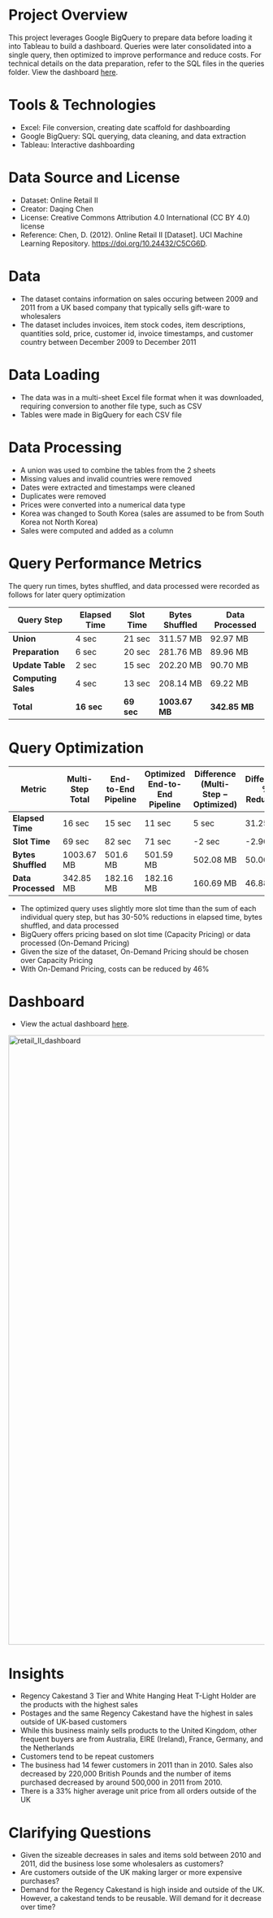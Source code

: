 # Project Overview
This project leverages Google BigQuery to prepare data before loading it into Tableau to build a dashboard. Queries were later consolidated into a single query, then optimized to improve performance and reduce costs. 
For technical details on the data preparation, refer to the SQL files in the queries folder.
View the dashboard [here](https://public.tableau.com/views/RetailSalesDashboard_17545186499380/Dashboard?:language=en-US&:sid=&:redirect=auth&:display_count=n&:origin=viz_share_link).

# Tools & Technologies
- Excel: File conversion, creating date scaffold for dashboarding
- Google BigQuery: SQL querying, data cleaning, and data extraction
- Tableau: Interactive dashboarding

# Data Source and License
- Dataset: Online Retail II  
- Creator: Daqing Chen
- License: Creative Commons Attribution 4.0 International (CC BY 4.0) license
- Reference: Chen, D. (2012). Online Retail II [Dataset]. UCI Machine Learning Repository. https://doi.org/10.24432/C5CG6D.

# Data
- The dataset contains information on sales occuring between 2009 and 2011 from a UK based company that typically sells gift-ware to wholesalers
- The dataset includes invoices, item stock codes, item descriptions, quantities sold, price, customer id, invoice timestamps, and customer country between December 2009 to December 2011

# Data Loading
- The data was in a multi-sheet Excel file format when it was downloaded, requiring conversion to another file type, such as CSV
- Tables were made in BigQuery for each CSV file

# Data Processing
- A union was used to combine the tables from the 2 sheets
- Missing values and invalid countries were removed
- Dates were extracted and timestamps were cleaned
- Duplicates were removed
- Prices were converted into a numerical data type
- Korea was changed to South Korea (sales are assumed to be from South Korea not North Korea)
- Sales were computed and added as a column

# Query Performance Metrics
The query run times, bytes shuffled, and data processed were recorded as follows for later query optimization

| Query Step         | Elapsed Time | Slot Time | Bytes Shuffled | Data Processed |
|--------------------|--------------|-----------|----------------|----------------|
| **Union**          | 4 sec        | 21 sec    | 311.57 MB      | 92.97 MB       |
| **Preparation**    | 6 sec        | 20 sec    | 281.76 MB      | 89.96 MB       |
| **Update Table**   | 2 sec        | 15 sec    | 202.20 MB      | 90.70 MB       |
| **Computing Sales**| 4 sec        | 13 sec    | 208.14 MB      | 69.22 MB       |
| **Total**          | **16 sec**   | **69 sec**| **1003.67 MB** | **342.85 MB**  |

# Query Optimization
| Metric             | Multi-Step Total | End-to-End Pipeline | Optimized End-to-End Pipeline | Difference (Multi-Step − Optimized)  | Difference % Reduction |
|--------------------|------------------|---------------------|-------------------------------|--------------------------------------|------------------------|
| **Elapsed Time**   | 16 sec           | 15 sec              | 11 sec                        | 5 sec                                | 31.25%                 |
| **Slot Time**      | 69 sec           | 82 sec              | 71 sec                        | -2 sec                               | -2.90%                 |
| **Bytes Shuffled** | 1003.67 MB       | 501.6 MB            | 501.59 MB                     | 502.08 MB                            | 50.00%                 |
| **Data Processed** | 342.85 MB        | 182.16 MB           | 182.16 MB                     | 160.69 MB                            | 46.88%                 |

- The optimized query uses slightly more slot time than the sum of each individual query step, but has 30-50% reductions in elapsed time, bytes shuffled, and data processed
- BigQuery offers pricing based on slot time (Capacity Pricing) or data processed (On-Demand Pricing)
- Given the size of the dataset, On-Demand Pricing should be chosen over Capacity Pricing
- With On-Demand Pricing, costs can be reduced by 46%

# Dashboard
- View the actual dashboard [here](https://public.tableau.com/views/RetailSalesDashboard_17545186499380/Dashboard?:language=en-US&:sid=&:redirect=auth&:display_count=n&:origin=viz_share_link).
<img width="1799" height="1199" alt="retail_II_dashboard" src="https://github.com/user-attachments/assets/02b26a1e-220b-4e57-97ea-fa5438de2657" />

# Insights
- Regency Cakestand 3 Tier and White Hanging Heat T-Light Holder are the products with the highest sales
- Postages and the same Regency Cakestand have the highest in sales outside of UK-based customers
- While this business mainly sells products to the United Kingdom, other frequent buyers are from Australia, EIRE (Ireland), France, Germany, and the Netherlands
- Customers tend to be repeat customers
- The business had 14 fewer customers in 2011 than in 2010. Sales also decreased by 220,000 British Pounds and the number of items purchased decreased by around 500,000 in 2011 from 2010.
- There is a 33% higher average unit price from all orders outside of the UK

# Clarifying Questions
- Given the sizeable decreases in sales and items sold between 2010 and 2011, did the business lose some wholesalers as customers?
- Are customers outside of the UK making larger or more expensive purchases?
- Demand for the Regency Cakestand is high inside and outside of the UK. However, a cakestand tends to be reusable. Will demand for it decrease over time?
